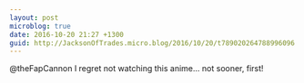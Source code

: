 ```yaml
---
layout: post
microblog: true
date: 2016-10-20 21:27 +1300
guid: http://JacksonOfTrades.micro.blog/2016/10/20/t789020264788996096.html
---
```

@theFapCannon I regret not watching this anime... not sooner, first!
